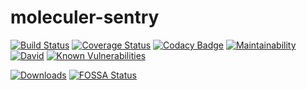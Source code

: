 # moleculer-sentry

[![Build Status](https://travis-ci.org/YourSoftRun/moleculer-sentry.svg?branch=master)](https://travis-ci.org/YourSoftRun/moleculer-sentry)
[![Coverage Status](https://coveralls.io/repos/github/YourSoftRun/moleculer-sentry/badge.svg?branch=master)](https://coveralls.io/github/YourSoftRun/moleculer-sentry?branch=master)
[![Codacy Badge](https://api.codacy.com/project/badge/Grade/ec4dab24e4ea4c1eb0d1590f12c81a46)](https://www.codacy.com/app/mereg-norbert/moleculer?utm_source=github.com&amp;utm_medium=referral&amp;utm_content=YourSoftRun/moleculer-sentry&amp;utm_campaign=Badge_Grade)
[![Maintainability](https://api.codeclimate.com/v1/badges/05ef990fe1ccb3e56067/maintainability)](https://codeclimate.com/github/YourSoftRun/moleculer-sentry/maintainability)
[![David](https://img.shields.io/david/YourSoftRun/moleculer-sentry.svg)](https://david-dm.org/YourSoftRun/moleculer-sentry)
[![Known Vulnerabilities](https://snyk.io/test/github/YourSoftRun/moleculer-sentry/badge.svg)](https://snyk.io/test/github/YourSoftRun/moleculer-sentry)

[![Downloads](https://img.shields.io/npm/dm/moleculer-sentry.svg)](https://www.npmjs.com/package/moleculer-sentry)
[![FOSSA Status](https://app.fossa.io/api/projects/git%2Bgithub.com%2FYourSoftRun%2Fmoleculer-sentry.svg?type=shield)](https://app.fossa.io/projects/git%2Bgithub.com%2FYourSoftRun%2Fmoleculer-sentry?ref=badge_shield)
